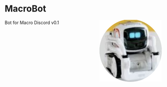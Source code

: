 # MacroBot

<img src="macrobot.png" alt="Macrobot Image" align="right" width="200px" />

Bot for Macro Discord v0.1

